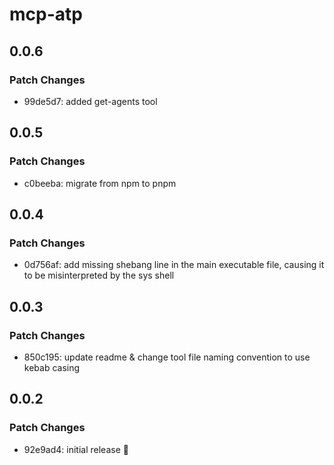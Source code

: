 # mcp-atp

## 0.0.6

### Patch Changes

- 99de5d7: added get-agents tool

## 0.0.5

### Patch Changes

- c0beeba: migrate from npm to pnpm

## 0.0.4

### Patch Changes

- 0d756af: add missing shebang line in the main executable file, causing it to be misinterpreted by the sys shell

## 0.0.3

### Patch Changes

- 850c195: update readme & change tool file naming convention to use kebab casing

## 0.0.2

### Patch Changes

- 92e9ad4: initial release 🚀
